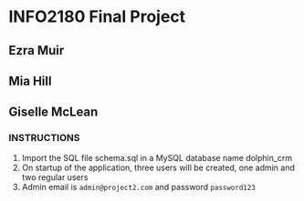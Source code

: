 # INFO2180 Final Project

## Ezra Muir

## Mia Hill

## Giselle McLean

### INSTRUCTIONS
1. Import the SQL file schema.sql in a MySQL database name dolphin_crm
2. On startup of the application, three users will be created, one admin and two regular users
3. Admin email is `admin@project2.com` and password `password123`
